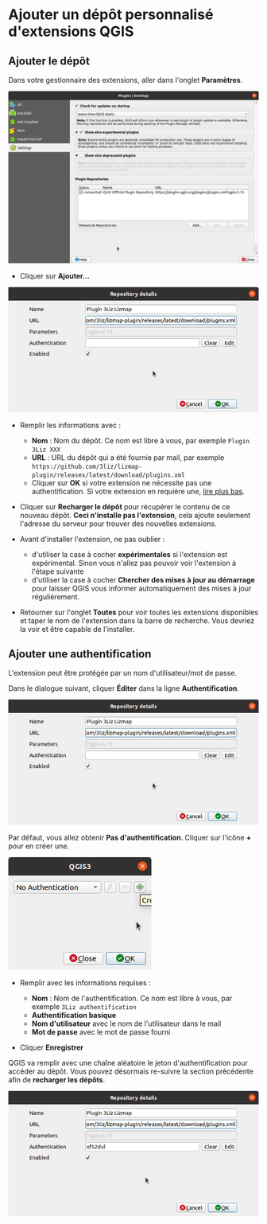 # Ajouter un dépôt personnalisé d'extensions QGIS

## Ajouter le dépôt

Dans votre gestionnaire des extensions, aller dans l'onglet **Paramètres**.

![Plugin manager](./media/qgis_plugin_repository_list.png)

* Cliquer sur **Ajouter…**
  
![Add repository](./media/qgis_plugin_repository_detail.png)

* Remplir les informations avec :
    * **Nom** : Nom du dépôt. Ce nom est libre à vous, par exemple `Plugin 3Liz XXX`
    * **URL** : URL du dépôt qui a été fournie par mail, par exemple
    `https://github.com/3liz/lizmap-plugin/releases/latest/download/plugins.xml`
    * Cliquer sur **OK** si votre extension ne nécessite pas une authentification. Si votre extension en 
      requière une, [lire plus bas](#ajouter-une-authentification). 
* Cliquer sur **Recharger le dépôt** pour récupérer le contenu de ce nouveau dépôt. **Ceci n'installe pas 
    l'extension**, cela ajoute seulement l'adresse du serveur pour trouver des nouvelles extensions.
    
* Avant d'installer l'extension, ne pas oublier :
  
    * d'utiliser la case à cocher **expérimentales** si l'extension est expérimental. Sinon vous n'allez pas 
      pouvoir voir l'extension à l'étape suivante
    * d'utiliser la case à cocher **Chercher des mises à jour au démarrage** pour laisser QGIS vous informer
      automatiquement des mises à jour régulièrement.
    
* Retourner sur l'onglet **Toutes** pour voir toutes les extensions disponibles et taper le nom de l'extension
  dans la barre de recherche. Vous devriez la voir et être capable de l'installer.

## Ajouter une authentification

L'extension peut être protégée par un nom d'utilisateur/mot de passe.

Dans le dialogue suivant, cliquer **Éditer** dans la ligne **Authentification**.

![Add repository](./media/qgis_plugin_repository_detail.png)

Par défaut, vous allez obtenir **Pas d'authentification**. Cliquer sur l'icône **+** pour en créer une.

![Add repository](./media/qgis_plugin_add_credentials_empty.png)
    
* Remplir avec les informations requises :
    * **Nom** : Nom de l'authentification. Ce nom est libre à vous, par exemple `3Liz authentification`
    * **Authentification basique**
    * **Nom d'utilisateur** avec le nom de l'utilisateur dans le mail
    * **Mot de passe** avec le mot de passe fourni
  
* Cliquer **Enregistrer**
        
QGIS va remplir avec une chaîne aléatoire le jeton d'authentification pour accéder au dépôt. Vous pouvez 
désormais re-suivre la section précédente afin de **recharger les dépôts**.

![Add repository](./media/qgis_plugin_repository_detail_credentials.png)
